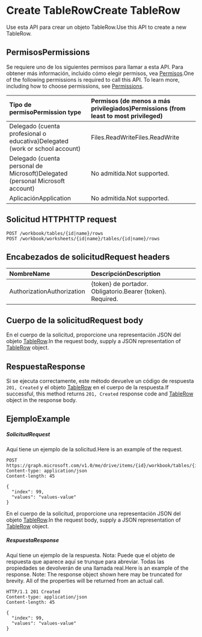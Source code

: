 # <a name="create-tablerow"></a><span data-ttu-id="cf075-101">Create TableRow</span><span class="sxs-lookup"><span data-stu-id="cf075-101">Create TableRow</span></span>

<span data-ttu-id="cf075-102">Use esta API para crear un objeto TableRow.</span><span class="sxs-lookup"><span data-stu-id="cf075-102">Use this API to create a new TableRow.</span></span>
## <a name="permissions"></a><span data-ttu-id="cf075-103">Permisos</span><span class="sxs-lookup"><span data-stu-id="cf075-103">Permissions</span></span>
<span data-ttu-id="cf075-p101">Se requiere uno de los siguientes permisos para llamar a esta API. Para obtener más información, incluido cómo elegir permisos, vea [Permisos](../../../concepts/permissions_reference.md).</span><span class="sxs-lookup"><span data-stu-id="cf075-p101">One of the following permissions is required to call this API. To learn more, including how to choose permissions, see [Permissions](../../../concepts/permissions_reference.md).</span></span>

|<span data-ttu-id="cf075-106">Tipo de permiso</span><span class="sxs-lookup"><span data-stu-id="cf075-106">Permission type</span></span>      | <span data-ttu-id="cf075-107">Permisos (de menos a más privilegiados)</span><span class="sxs-lookup"><span data-stu-id="cf075-107">Permissions (from least to most privileged)</span></span>              |
|:--------------------|:---------------------------------------------------------|
|<span data-ttu-id="cf075-108">Delegado (cuenta profesional o educativa)</span><span class="sxs-lookup"><span data-stu-id="cf075-108">Delegated (work or school account)</span></span> | <span data-ttu-id="cf075-109">Files.ReadWrite</span><span class="sxs-lookup"><span data-stu-id="cf075-109">Files.ReadWrite</span></span>    |
|<span data-ttu-id="cf075-110">Delegado (cuenta personal de Microsoft)</span><span class="sxs-lookup"><span data-stu-id="cf075-110">Delegated (personal Microsoft account)</span></span> | <span data-ttu-id="cf075-111">No admitida.</span><span class="sxs-lookup"><span data-stu-id="cf075-111">Not supported.</span></span>    |
|<span data-ttu-id="cf075-112">Aplicación</span><span class="sxs-lookup"><span data-stu-id="cf075-112">Application</span></span> | <span data-ttu-id="cf075-113">No admitida.</span><span class="sxs-lookup"><span data-stu-id="cf075-113">Not supported.</span></span> |

## <a name="http-request"></a><span data-ttu-id="cf075-114">Solicitud HTTP</span><span class="sxs-lookup"><span data-stu-id="cf075-114">HTTP request</span></span>
<!-- { "blockType": "ignored" } -->
```http
POST /workbook/tables/{id|name}/rows
POST /workbook/worksheets/{id|name}/tables/{id|name}/rows

```
## <a name="request-headers"></a><span data-ttu-id="cf075-115">Encabezados de solicitud</span><span class="sxs-lookup"><span data-stu-id="cf075-115">Request headers</span></span>
| <span data-ttu-id="cf075-116">Nombre</span><span class="sxs-lookup"><span data-stu-id="cf075-116">Name</span></span>       | <span data-ttu-id="cf075-117">Descripción</span><span class="sxs-lookup"><span data-stu-id="cf075-117">Description</span></span>|
|:---------------|:----------|
| <span data-ttu-id="cf075-118">Authorization</span><span class="sxs-lookup"><span data-stu-id="cf075-118">Authorization</span></span>  | <span data-ttu-id="cf075-p102">{token} de portador. Obligatorio.</span><span class="sxs-lookup"><span data-stu-id="cf075-p102">Bearer {token}. Required.</span></span> |

## <a name="request-body"></a><span data-ttu-id="cf075-121">Cuerpo de la solicitud</span><span class="sxs-lookup"><span data-stu-id="cf075-121">Request body</span></span>
<span data-ttu-id="cf075-122">En el cuerpo de la solicitud, proporcione una representación JSON del objeto [TableRow](../resources/tablerow.md).</span><span class="sxs-lookup"><span data-stu-id="cf075-122">In the request body, supply a JSON representation of [TableRow](../resources/tablerow.md) object.</span></span>

## <a name="response"></a><span data-ttu-id="cf075-123">Respuesta</span><span class="sxs-lookup"><span data-stu-id="cf075-123">Response</span></span>

<span data-ttu-id="cf075-124">Si se ejecuta correctamente, este método devuelve un código de respuesta `201, Created` y el objeto [TableRow](../resources/tablerow.md) en el cuerpo de la respuesta.</span><span class="sxs-lookup"><span data-stu-id="cf075-124">If successful, this method returns `201, Created` response code and [TableRow](../resources/tablerow.md) object in the response body.</span></span>

## <a name="example"></a><span data-ttu-id="cf075-125">Ejemplo</span><span class="sxs-lookup"><span data-stu-id="cf075-125">Example</span></span>
##### <a name="request"></a><span data-ttu-id="cf075-126">Solicitud</span><span class="sxs-lookup"><span data-stu-id="cf075-126">Request</span></span>
<span data-ttu-id="cf075-127">Aquí tiene un ejemplo de la solicitud.</span><span class="sxs-lookup"><span data-stu-id="cf075-127">Here is an example of the request.</span></span>
<!-- {
  "blockType": "request",
  "name": "create_tablerow_from_table"
}-->
```http
POST https://graph.microsoft.com/v1.0/me/drive/items/{id}/workbook/tables/{id|name}/rows
Content-type: application/json
Content-length: 45

{
  "index": 99,
  "values": "values-value"
}
```
<span data-ttu-id="cf075-128">En el cuerpo de la solicitud, proporcione una representación JSON del objeto [TableRow](../resources/tablerow.md).</span><span class="sxs-lookup"><span data-stu-id="cf075-128">In the request body, supply a JSON representation of [TableRow](../resources/tablerow.md) object.</span></span>
##### <a name="response"></a><span data-ttu-id="cf075-129">Respuesta</span><span class="sxs-lookup"><span data-stu-id="cf075-129">Response</span></span>
<span data-ttu-id="cf075-p103">Aquí tiene un ejemplo de la respuesta. Nota: Puede que el objeto de respuesta que aparece aquí se trunque para abreviar. Todas las propiedades se devolverán de una llamada real.</span><span class="sxs-lookup"><span data-stu-id="cf075-p103">Here is an example of the response. Note: The response object shown here may be truncated for brevity. All of the properties will be returned from an actual call.</span></span>
<!-- {
  "blockType": "response",
  "truncated": true,
  "@odata.type": "microsoft.graph.tableRow"
} -->
```http
HTTP/1.1 201 Created
Content-type: application/json
Content-length: 45

{
  "index": 99,
  "values": "values-value"
}
```

<!-- uuid: 8fcb5dbc-d5aa-4681-8e31-b001d5168d79
2015-10-25 14:57:30 UTC -->
<!-- {
  "type": "#page.annotation",
  "description": "Create TableRow",
  "keywords": "",
  "section": "documentation",
  "tocPath": ""
}-->